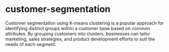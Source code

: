 # customer-segmentation
Customer segmentation using K-means clustering is a popular approach for identifying distinct groups within a customer base based on common attributes. By grouping customers into clusters, businesses can tailor marketing, sales strategies, and product development efforts to suit the needs of each segment.
